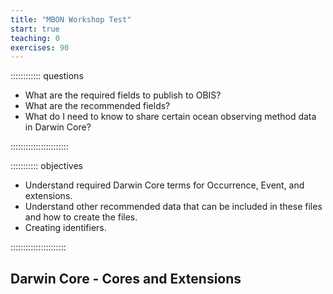 ```yaml
---
title: "MBON Workshop Test"
start: true
teaching: 0
exercises: 90
---
```


:::::::::::: questions

- What are the required fields to publish to OBIS?
- What are the recommended fields?
- What do I need to know to share certain ocean observing method data in Darwin Core?

:::::::::::::::::::::::

::::::::::: objectives

- Understand required Darwin Core terms for Occurrence, Event, and extensions.
- Understand other recommended data that can be included in these files and how to create the files.
- Creating identifiers.

::::::::::::::::::::::

## Darwin Core - Cores and Extensions
